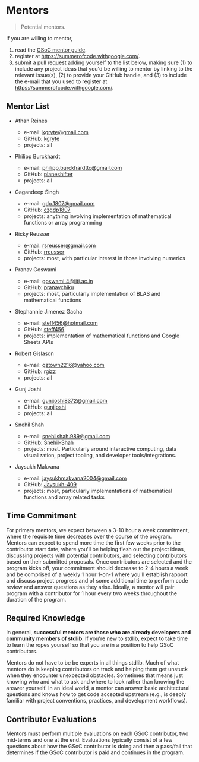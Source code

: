 <!--

@license CC-BY-SA-4.0

-->

# Mentors

> Potential mentors.

If you are willing to mentor,

1. read the [GSoC mentor guide](https://google.github.io/gsocguides/mentor/).
1. register at <https://summerofcode.withgoogle.com/>. 
1. submit a pull request adding yourself to the list below, making sure (1) to include any project ideas that you'd be willing to mentor by linking to the relevant issue(s), (2) to provide your GitHub handle, and (3) to include the e-mail that you used to register at <https://summerofcode.withgoogle.com/>.

## Mentor List

- Athan Reines

    - e-mail: [kgryte@gmail.com](mailto:kgryte@gmail.com)
    - GitHub: [kgryte](https://github.com/kgryte)
    - projects: all
    
- Philipp Burckhardt

    - e-mail: [philipp.burckhardttc@gmail.com](mailto:philipp.burckhardttc@gmail.com)
    - GitHub: [planeshifter](https://github.com/planeshifter)
    - projects: all

- Gagandeep Singh

    - e-mail: [gdp.1807@gmail.com](mailto:gdp.1807@gmail.com)
    - GitHub: [czgdp1807](https://github.com/czgdp1807)
    - projects: anything involving implementation of mathematical functions or array programming

- Ricky Reusser

    - e-mail: [rsreusser@gmail.com](mailto:rsreusser@gmail.com)
    - GitHub: [rreusser](https://github.com/rreusser)
    - projects: most, with particular interest in those involving numerics

- Pranav Goswami

    - e-mail: [goswami.4@iitj.ac.in](mailto:goswami.4@iitj.ac.in)
    - GitHub: [pranavchiku](https://github.com/pranavchiku)
    - projects: most, particularly implementation of BLAS and mathematical functions

- Stephannie Jimenez Gacha
    
    - e-mail: [steff456@hotmail.com](steff456@hotmail.com)
    - GitHub: [steff456](https://github.com/steff456)
    - projects: implementation of mathematical functions and Google Sheets APIs 
    
- Robert Gislason

    - e-mail: [gztown2216@yahoo.com](mailto:gztown2216@yahoo.com)
    - GitHub: [rgizz](https://github.com/rgizz)
    - projects: all

- Gunj Joshi

    -   e-mail: [gunjjoshi8372@gmail.com](mailto:gunjjoshi8372@gmail.com)
    -   GitHub: [gunjjoshi](https://github.com/gunjjoshi)
    -   projects: all

- Snehil Shah

    -   e-mail: [snehilshah.989@gmail.com](mailto:snehilshah.989@gmail.com)
    -   GitHub: [Snehil-Shah](https://github.com/Snehil-Shah)
    -   projects: most. Particularly around interactive computing, data visualization, project tooling, and developer tools/integrations.

- Jaysukh Makvana

    -   e-mail: [jaysukhmakvana2004@gmail.com](mailto:jaysukhmakvana2004@gmail.com)
    -   GitHub: [Jaysukh-409](https://github.com/Jaysukh-409)
    -   projects: most, particularly implementations of mathematical functions and array related tasks

## Time Commitment

For primary mentors, we expect between a 3-10 hour a week commitment, where the requisite time decreases over the course of the program. Mentors can expect to spend more time the first few weeks prior to the contributor start date, where you'll be helping flesh out the project ideas, discussing projects with potential contributors, and selecting contributors based on their submitted proposals. Once contributors are selected and the program kicks off, your commitment should decrease to 2-4 hours a week and be comprised of a weekly 1 hour 1-on-1 where you'll establish rapport and discuss project progress and of some additional time to perform code review and answer questions as they arise. Ideally, a mentor will pair program with a contributor for 1 hour every two weeks throughout the duration of the program.

## Required Knowledge

In general, **successful mentors are those who are already developers and community members of stdlib**. If you're new to stdlib, expect to take time to learn the ropes yourself so that you are in a position to help GSoC contributors.

Mentors do not have to be be experts in all things stdlib. Much of what mentors do is keeping contributors on track and helping them get unstuck when they encounter unexpected obstacles. Sometimes that means just knowing who and what to ask and where to look rather than knowing the answer yourself. In an ideal world, a mentor can answer basic architectural questions and knows how to get code accepted upstream (e.g., is deeply familiar with project conventions, practices, and development workflows).

## Contributor Evaluations

Mentors must perform multiple evaluations on each GSoC contributor, two mid-terms and one at the end. Evaluations typically consist of a few questions about how the GSoC contributor is doing and then a pass/fail that determines if the GSoC contributor is paid and continues in the program.
